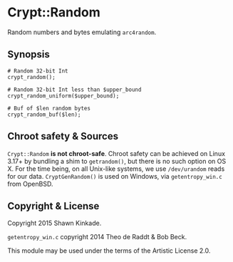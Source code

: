# Crypt::Random
Random numbers and bytes emulating ```arc4random```.


## Synopsis
```
# Random 32-bit Int
crypt_random();

# Random 32-bit Int less than $upper_bound
crypt_random_uniform($upper_bound);

# Buf of $len random bytes
crypt_random_buf($len);
```

## Chroot safety & Sources
```Crypt::Random``` **is not chroot-safe**. Chroot safety can be achieved
on Linux 3.17+ by bundling a shim to ```getrandom()```, but there is no
such option on OS X. For the time being, on all Unix-like systems, we use
```/dev/urandom``` reads for our data. ```CryptGenRandom()``` is used on
Windows, via ```getentropy_win.c``` from OpenBSD.

## Copyright & License
Copyright 2015 Shawn Kinkade.

```getentropy_win.c``` copyright 2014 Theo de Raddt & Bob Beck.

This module may be used under the terms of the Artistic License 2.0.
